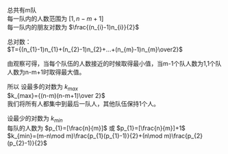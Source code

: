 总共有m队<br>
每一队内的人数范围为 $[1,n-m+1]$ <br>
每一队内的朋友对数为 $\frac{(n_{i}-1)n_{i}}{2}$ <br>

总对数：<br>
$T={(n_{1}-1)n_{1}+(n_{2}-1)n_{2}+...+(n_{m}-1)n_{m}\over2}$ <br>

由观察可得，当每个队伍的人数接近的时候取得最小值，当m-1个队人数为1,1个队人数为n-m+1时取得最大值。

所以 设最多的对数为 $k_{max}$ <br>
$k_{max}={(n-m)(n-m+1)\over 2}$ <br>
我们将所有人都集中到最后一队人，其他队伍保持1个人。<br>

设最少的对数为 $k_{min}$ <br>
每队的人数为 $p_{1}=[\frac{n}{m}]$ 或 $p_{1}=[\frac{n}{m}]+1$ <br>
$k_{min}=(m-n\mod m)\frac{p_{1}(p_{1}-1)}{2}+(n\mod m)\frac{p_{2}(p_{2}-1)}{2}$
